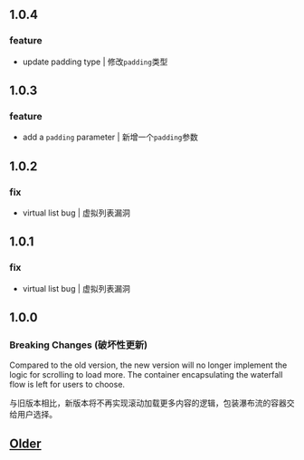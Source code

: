 ## 1.0.4

### feature

- update padding type | 修改`padding`类型

## 1.0.3

### feature

- add a `padding` parameter | 新增一个`padding`参数

## 1.0.2

### fix

- virtual list bug | 虚拟列表漏洞

## 1.0.1

### fix

- virtual list bug | 虚拟列表漏洞

## 1.0.0

### Breaking Changes (破坏性更新)

Compared to the old version, the new version will no longer implement the logic for scrolling to load more. The container encapsulating the waterfall flow is left for users to choose.

与旧版本相比，新版本将不再实现滚动加载更多内容的逻辑，包装瀑布流的容器交给用户选择。

## [Older](https://github.com/lhlyu/vue-virtual-waterfall/tree/v0.0.16)




